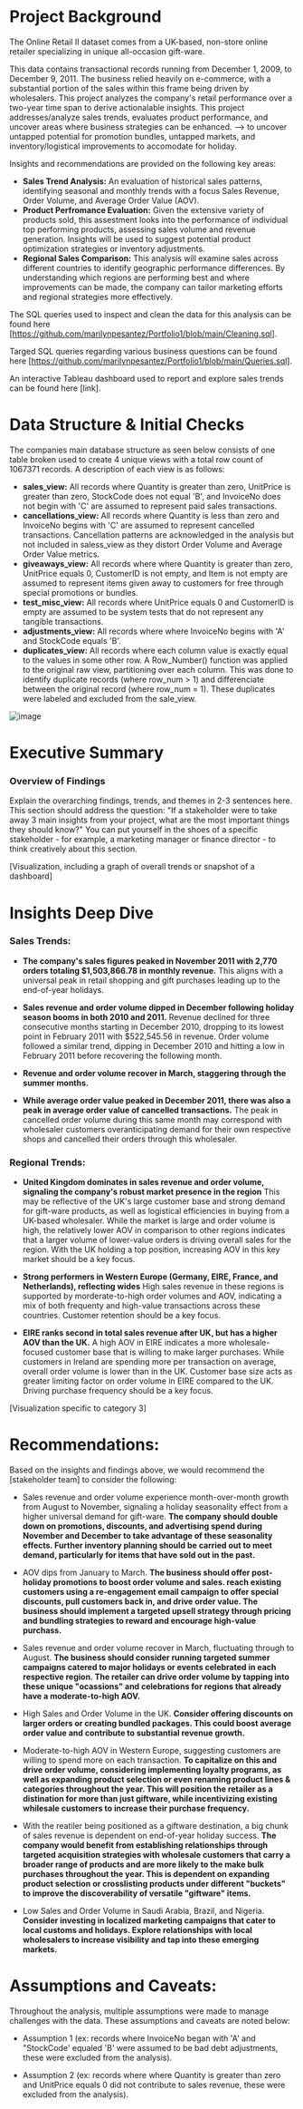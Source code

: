 # Project Background
The Online Retail II dataset comes from a UK-based, non-store online retailer specializing in unique all-occasion gift-ware. 

This data contains transactional records running from December 1, 2009, to December 9, 2011. The business relied heavily on e-commerce, with a substantial portion of the sales within this frame being driven by wholesalers. This project analyzes the company's retail performance over a two-year time span to derive actionalable insights. This project addresses/analyze sales trends, evaluates product performance, and uncover areas where business strategies can be enhanced. --> to uncover untapped potential for promotion bundles, untapped markets, and inventory/logistical improvements to accomodate for holiday.

Insights and recommendations are provided on the following key areas:

- **Sales Trend Analysis:** An evaluation of historical sales patterns, identifying seasonal and monthly trends with a focus Sales Revenue, Order Volume, and Average Order Value (AOV).
- **Product Perfromance Evaluation:** Given the extensive variety of products sold, this assestment looks into the performance of individual top performing products, assessing sales volume and revenue generation. Insights will be used to suggest potential product optimization strategies or inventory adjustments.
- **Regional Sales Comparison:** This analysis will examine sales across different countries to identify geographic performance differences. By understanding which regions are performing best and where improvements can be made, the company can tailor marketing efforts and regional strategies more effectively.

The SQL queries used to inspect and clean the data for this analysis can be found here [https://github.com/marilynpesantez/Portfolio1/blob/main/Cleaning.sql].

Targed SQL queries regarding various business questions can be found here [https://github.com/marilynpesantez/Portfolio1/blob/main/Queries.sql].

An interactive Tableau dashboard used to report and explore sales trends can be found here [link].


# Data Structure & Initial Checks

The companies main database structure as seen below consists of one table broken used to create 4 unique views with a total row count of 1067371 records. A description of each view is as follows:
- **sales_view:** All records where Quantity is greater than zero, UnitPrice is greater than zero, StockCode does not equal 'B', and InvoiceNo does not begin with 'C' are assumed to represent paid sales transactions.
- **cancellations_view:** All records where Quantity is less than zero and InvoiceNo begins with 'C' are assumed to represent cancelled transactions. Cancellation patterns are acknowledged in the analysis but not included in saless_view as they distort Order Volume and Average Order Value metrics.
- **giveaways_view:** All records where where Quantity is greater than zero, UnitPrice equals 0, CustomerID is not empty, and Item is not empty are assumed to represent items given away to customers for free through special promotions or bundles.
- **test_misc_view:** All records where UnitPrice equals 0 and CustomerID is empty are assumed to be system tests that do not represent any tangible transactions.
- **adjustments_view:** All records where where InvoiceNo begins with 'A' and StockCode equals 'B'.
- **duplicates_view:** All records where each column value is exactly equal to the values in some other row. A Row_Number() function was applied to the original raw view, partitioning over each column. This was done to identify duplicate records (where row_num > 1) and differenciate between the original record (where row_num = 1). These duplicates were labeled and excluded from the sale_view.

![image](https://github.com/user-attachments/assets/118714a4-6836-44be-9bba-ed9fbd1fdf86)

# Executive Summary

### Overview of Findings

Explain the overarching findings, trends, and themes in 2-3 sentences here. This section should address the question: "If a stakeholder were to take away 3 main insights from your project, what are the most important things they should know?" You can put yourself in the shoes of a specific stakeholder - for example, a marketing manager or finance director - to think creatively about this section.

[Visualization, including a graph of overall trends or snapshot of a dashboard]



# Insights Deep Dive
### Sales Trends:

* **The company's sales figures peaked in November 2011 with 2,770 orders totaling $1,503,866.78 in monthly revenue.** This aligns with a universal peak in retail shopping and gift purchases leading up to the end-of-year holidays.
  
* **Sales revenue and order volume dipped in December following holiday season booms in both 2010 and 2011.** Revenue declined for three consecutive months starting in December 2010, dropping to its lowest point in February 2011 with $522,545.56 in revenue. Order volume followed a similar trend, dipping in December 2010 and hitting a low in February 2011 before recovering the following month. 
  
* **Revenue and order volume recover in March, staggering through the summer months.**
  
* **While average order value peaked in December 2011, there was also a peak in average order value of cancelled transactions.** The peak in cancelled order volume during this same month may correspond with wholesaler customers overanticipating demand for their own respective shops and cancelled their orders through this wholesaler.




### Regional Trends:

* **United Kingdom dominates in sales revenue and order volume, signaling the company's robust market presence in the region** This may be reflective of the UK's large customer base and strong demand for gift-ware products, as well as logistical efficiencies in buying from a UK-based wholesaler. While the market is large and order volume is high, the relatively lower AOV in comparison to other regions indicates that a larger volume of lower-value orders is driving overall sales for the region. With the UK holding a top position, increasing AOV in this key market should be a key focus.
  
* **Strong performers in Western Europe (Germany, EIRE, France, and Netherlands), reflecting wides** High sales revenue in these regions is supported by morderate-to-high order volumes and AOV, indicating a mix of both frequenty and high-value transactions across these countries. Customer retention should be a key focus. 
  
* **EIRE ranks second in total sales revenue after UK, but has a higher AOV than the UK.** A high AOV in EIRE indicates a more wholesale-focused customer base that is willing to make larger purchases. While customers in Ireland are spending more per transaction on average, overall order volume is lower than in the UK. Customer base size acts as greater limiting factor on order volume in EIRE compared to the UK. Driving purchase frequency should be a key focus.


[Visualization specific to category 3]



# Recommendations:

Based on the insights and findings above, we would recommend the [stakeholder team] to consider the following: 

* Sales revenue and order volume experience month-over-month growth from August to November, signaling a holiday seasonality effect from a higher universal demand for gift-ware. **The company should double down on promotions, discounts, and advertising spend during November and December to take advantage of these seasonality effects. Further inventory planning should be carried out to meet demand, particularly for items that have sold out in the past.**
  
* AOV dips from January to March. **The business should offer post-holiday promotions to boost order volume and sales. reach existing customers using a re-engagement email campaign to offer special discounts, pull customers back in, and drive order value. The business should implement a targeted upsell strategy through pricing and bundling strategies to reward and encourage high-value purchass.**
  
* Sales revenue and order volume recover in March, fluctuating through to August. **The business should consider running targeted summer campaigns catered to major holidays or events celebrated in each respective region. The retailer can drive order volume by tapping into these unique "ocassions" and celebrations for regions that already have a moderate-to-high AOV.**
  
* High Sales and Order Volume in the UK. **Consider offering discounts on larger orders or creating bundled packages. This could boost average order value and contribute to substantial revenue growth.**
  
* Moderate-to-high AOV in Western Europe, suggesting customers are willing to spend more on each transaction. **To capitalize on this and drive order volume, considering implementing loyalty programs, as well as expanding product selection or even renaming product lines & categories throughout the year. This will position the retailer as a distination for more than just giftware, while incentivizing existing whilesale customers to increase their purchase frequency.**

* With the reatiler being positioned as a giftware destination, a big chunk of sales revenue is dependent on end-of-year holiday success. **The company would  benefit from establishing relationships through targeted acquisition strategies with wholesale customers that carry a broader range of products and are more likely to the make bulk purchases throughout the year. This is dependent on expanding product selection or crosslisting products under different "buckets" to improve the discoverability of versatile "giftware" items.**

* Low Sales and Order Volume in Saudi Arabia, Brazil, and Nigeria. **Consider investing in localized marketing campaigns that cater to local customs and holidays. Explore relationships with local wholesalers to increase visibility and tap into these emerging markets.**

# Assumptions and Caveats:

Throughout the analysis, multiple assumptions were made to manage challenges with the data. These assumptions and caveats are noted below:

* Assumption 1 (ex: records where InvoiceNo began with 'A' and "StockCode' equaled 'B' were assumed to be bad debt adjustments, these were excluded from the analysis).
  
* Assumption 2 (ex: records where where Quantity is greater than zero and UnitPrice equals 0 did not contribute to sales revenue, these were excluded from the analysis). 
